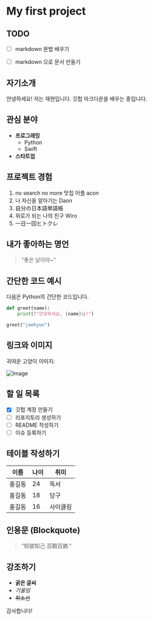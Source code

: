 # My first project 

## TODO

- [ ] markdown 문법 배우기
- [ ] markdown 으로 문서 만들기


## 자기소개
안녕하세요! 저는 재현입니다. 깃헙 마크다운을 배우는 중입니다.

## 관심 분야
- **프로그래밍**
  - Python
  - Swift
- **스타트업**

## 프로젝트 경험
1. no search no more 맛집 어플 acon
2. 나 자신을 알아기는 Daon
3. 自分の日本語単語帳
4. 위로가 되는 나의 친구 Wiro
5. 一日一回ヒトクレ

## 내가 좋아하는 명언
> "좋은 날이야~"

## 간단한 코드 예시
다음은 Python의 간단한 코드입니다.

```python
def greet(name):
    print(f"안녕하세요, {name}님!")

greet("jaehyun")
```

## 링크와 이미지

귀여운 고양이 이미지:

![Image](https://github.com/user-attachments/assets/9b2f2adc-b481-44c7-9f6c-8d00e341dd53)

## 할 일 목록
- [x] 깃헙 계정 만들기
- [ ] 리포지토리 생성하기
- [ ] README 작성하기
- [ ] 이슈 등록하기

## 테이블 작성하기
| 이름  | 나이 | 취미     |
|------|----|--------|
| 홍길동 | 24 | 독서   |
| 홍길동 | 18 | 당구   |
| 홍길동 | 16 | 사이클링 |

## 인용문 (Blockquote)
> "知彼知己 百戰百勝."

## 강조하기
- **굵은 글씨**
- *기울임*
- ~~취소선~~

감사합니다!
